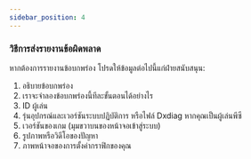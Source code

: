 ```yaml
---
sidebar_position: 4
---
```


### วิธีการส่งรายงานข้อผิดพลาด

หากต้องการรายงานข้อบกพร่อง โปรดให้ข้อมูลต่อไปนี้แก่ฝ่ายสนับสนุน:
 
1) อธิบายข้อบกพร่อง
2) เราจะจำลองข้อบกพร่องนี้ทีละขั้นตอนได้อย่างไร
3) ID ผู้เล่น
4) รุ่นอุปกรณ์และเวอร์ชันระบบปฏิบัติการ หรือไฟล์ Dxdiag หากคุณเป็นผู้เล่นพีซี
5) เวอร์ชันของเกม (มุมขวาบนของหน้าจอเข้าสู่ระบบ)
6) รูปภาพหรือวิดีโอของปัญหา
7) ภาพหน้าจอของการตั้งค่ากราฟิกของคุณ